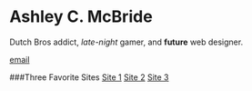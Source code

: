 # Ashley C. McBride
Dutch Bros addict, _late-night_ gamer, and **future** web designer.

[email](amcbride@eagles.ewu.edu)

###Three Favorite Sites 
[Site 1](youtube.com)
[Site 2](facebook.com)
[Site 3](google.com)
